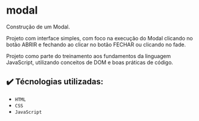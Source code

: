 # modal

Construção de um Modal.

Projeto com interface simples, com foco na execução do Modal clicando no botão ABRIR e fechando ao clicar no botão FECHAR ou clicando no fade.

Projeto como parte do treinamento aos fundamentos da linguagem JavaScript, utilizando conceitos de DOM e boas práticas de código.

## :heavy_check_mark: Técnologias utilizadas:

- `HTML`
- `CSS`
- `JavaScript`
